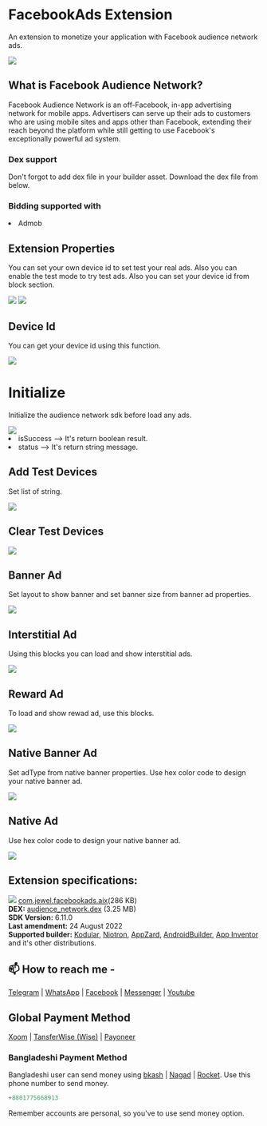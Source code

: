 # FacebookAds Extension
An extension to monetize your application with Facebook audience network ads.

<img src="https://github.com/jewelshkjony/FacebookAds/raw/main/images/audience-logo.png"/>

## What is Facebook Audience Network?
Facebook Audience Network is an off-Facebook, in-app advertising network for mobile apps. Advertisers can serve up their ads to customers who are using mobile sites and apps other than Facebook, extending their reach beyond the platform while still getting to use Facebook's exceptionally powerful ad system.

### Dex support
Don't forgot to add dex file in your builder asset. Download the dex file from below.

### Bidding supported with
<li> Admob

## Extension Properties
You can set your own device id to set test your real ads. Also you can enable the test mode to try test ads. Also you can set your device id from block section.

<img src="https://github.com/jewelshkjony/FacebookAds/raw/main/images/property-1.png"/>
<img src="https://github.com/jewelshkjony/FacebookAds/raw/main/images/property-2.png"/>

## Device Id
You can get your device id using this function.

<img src="https://github.com/jewelshkjony/FacebookAds/raw/main/images/device-id.png"/>

# Initialize
Initialize the audience network sdk before load any ads.

<img src="https://github.com/jewelshkjony/FacebookAds/raw/main/images/sdk-init.png"/>

<li> isSuccess --> It's return boolean result.
<li> status --> It's return string message.
  
## Add Test Devices
Set list of string.
  
<img src="https://github.com/jewelshkjony/FacebookAds/raw/main/images/add-test-devices.png"/>
  
## Clear Test Devices
  
<img src="https://github.com/jewelshkjony/FacebookAds/raw/main/images/clear-test-devices.png"/>

## Banner Ad
Set layout to show banner and set banner size from banner ad properties.

<img src="https://github.com/jewelshkjony/FacebookAds/raw/main/images/banner-blocks.png"/>

## Interstitial Ad
Using this blocks you can load and show interstitial ads.

<img src="https://github.com/jewelshkjony/FacebookAds/raw/main/images/interstitial-blocks.png"/>

## Reward Ad
To load and show rewad ad, use this blocks.

<img src="https://github.com/jewelshkjony/FacebookAds/raw/main/images/rewarded-blocks.png"/>

## Native Banner Ad
Set adType from native banner properties. Use hex color code to design your native banner ad.

<img src="https://github.com/jewelshkjony/FacebookAds/raw/main/images/native-banner-blocks.png"/>

## Native Ad
Use hex color code to design your native banner ad. 

<img src="https://github.com/jewelshkjony/FacebookAds/raw/main/images/native-blocks.png"/>

## Extension specifications:
<img src="https://github.com/jewelshkjony/FacebookAds/raw/main/images/download.png"/> <a href="https://t.me/jewelshkjony/">com.jewel.facebookads.aix</a>(286 KB) \
<b>DEX:</b> <a href="https://github.com/jewelshkjony/FacebookAds/releases/download/audience_network.dex/audience_network.dex">audience_network.dex</a> (3.25 MB)\
<b>SDK Version:</b> 6.11.0\
<b>Last amendment:</b> 24 August 2022\
<b>Supported builder:</b> <a href="https://www.kodular.io/">Kodular</a>, <a href="https://niotron.com/">Niotron</a>, <a href="https://appzard.com/">AppZard</a>, <a href="https://androidbuilder.in/">AndroidBuilder</a>, <a href="http://ai2.appinventor.mit.edu/">App Inventor</a> and it's other distributions.

## 📫 How to reach me -

<a href="https://t.me/jewelshkjony">Telegram</a> | <a href="https://wa.me/8801775668913">WhatsApp</a> | <a href="https://fb.com/jewelshkjony">Facebook</a> | <a href="https://m.me/jewelshkjony">Messenger</a> | <a href="https://m.youtube.com/c/JewelShikderJony">Youtube</a>

## Global Payment Method
<a href="https://www.xoom.com/bangladesh/send-money">Xoom</a> | <a href="https://wise.com/">TansferWise (Wise)</a> | <a href="http://share.payoneer.com/nav/kJkLyppKLt-FTUg-P9xnUd76yT4iWQiym2irI42PLM7uQWXuVsWvSOABMvVykU5hbFiDGSULXNdI3-yRM7JVhA2">Payoneer</a>

### Bangladeshi Payment Method
Bangladeshi user can send money using <a href="https://bka.sh/next?c=signup&uuid=C1CC9JVT1">bkash</a> | <a href="https://play.google.com/store/apps/details?id=com.konasl.nagad">Nagad</a> | <a href="https://play.google.com/store/apps/details?id=com.dbbl.mbs.apps.main">Rocket</a>.
Use this phone number to send money.

````java
+8801775668913
````

Remember accounts are personal, so you've to use send money option.
